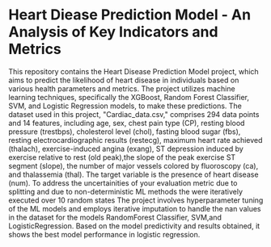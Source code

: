 # Heart Diease Prediction Model - An Analysis of Key Indicators and Metrics

This repository contains the Heart Disease Prediction Model project, which aims to predict the likelihood of heart disease in individuals based on various health parameters and metrics.
The project utilizes machine learning techniques, specifically the XGBoost, Random Forest Classifier, SVM, and Logistic Regression models, to make these predictions.
The dataset used in this project, "Cardiac_data.csv," comprises 294 data points and 14 features, including age, sex, chest pain type (CP), resting blood pressure (trestbps), cholesterol level (chol),
fasting blood sugar (fbs), resting electrocardiographic results (restecg), maximum heart rate achieved (thalach), exercise-induced angina (exang), ST depression induced by exercise relative to rest
(old peak),the slope of the peak exercise ST segment (slope), the number of major vessels colored by fluoroscopy (ca), and thalassemia (thal). 
The target variable is the presence of heart disease (num).
To address the uncertainities of your evaluation metric due to splitting and due to non-deterministic ML methods the were iteratively executed over 10 random states
The project involves hyperparameter tuning of the ML models and employs iterative imputation to handle the nan values in the dataset for the models RandomForest Classifier, SVM,and LogisticRegression.
Based on the model predictivity and results obtained, it shows the best model performance in logistic regression.
